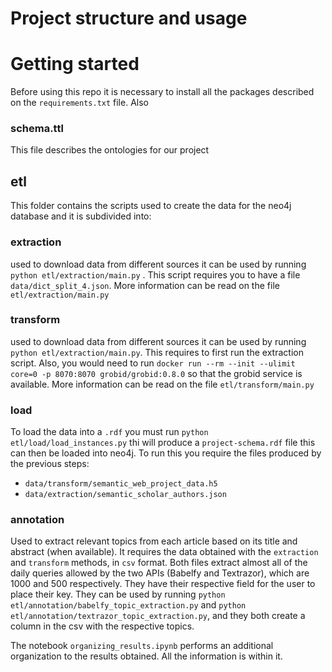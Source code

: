 # Project structure and usage

# Getting started

Before using this repo it is necessary to install all the packages described on the `requirements.txt` file. Also 

### schema.ttl

This file describes the ontologies for our project

## etl

This folder contains the scripts used to create the data for the neo4j database
and it is subdivided into:

### extraction

used to download data from different sources it can be used by running `python etl/extraction/main.py` . This script 
requires you to have a file `data/dict_split_4.json`. More information can be read on the file `etl/extraction/main.py`

### transform

used to download data from different sources it can be used by running `python etl/extraction/main.py`. This requires
to first run the extraction script. Also, you would need to run `docker run --rm --init --ulimit core=0 -p 8070:8070 grobid/grobid:0.8.0`
so that the grobid service is available. More information can be read on the file `etl/transform/main.py`

### load

To load the data into a `.rdf` you must run `python etl/load/load_instances.py` thi will produce a `project-schema.rdf`
file this can then be loaded into neo4j. To run this you require the files produced by the previous steps:

- `data/transform/semantic_web_project_data.h5`
- `data/extraction/semantic_scholar_authors.json`

### annotation

Used to extract relevant topics from each article based on its title and abstract (when available). It requires the data obtained with the `extraction` and `transform` methods, in `csv` format. Both files extract almost all of the daily queries allowed by the two APIs (Babelfy and Textrazor), which are 1000 and 500 respectively. They have their respective field for the user to place their key. They can be used by running `python etl/annotation/babelfy_topic_extraction.py` and `python etl/annotation/textrazor_topic_extraction.py`, and they both create a column in the csv with the respective topics.

The notebook `organizing_results.ipynb` performs an additional organization to the results obtained. All the information is within it.
